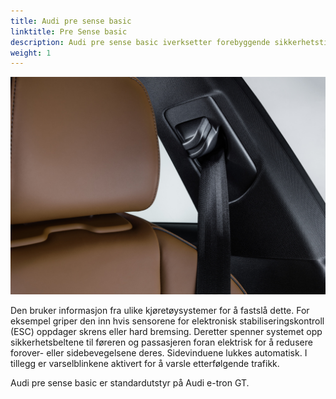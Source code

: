 ```yaml
---
title: Audi pre sense basic
linktitle: Pre Sense basic
description: Audi pre sense basic iverksetter forebyggende sikkerhetstiltak for passasjerer så snart den oppdager en kritisk kjøretilstand.e.
weight: 1
---
```


![Audi pre sense basic](presensebasic.jpg "Så snart Audi pre sense basic gjenkjenner en kritisk kjøretilstand, spenner systemet opp sikkerhetsbeltene til sjåføren og passasjeren foran." )

  Den bruker informasjon fra ulike kjøretøysystemer for å fastslå dette. For eksempel griper den inn hvis sensorene for elektronisk stabiliseringskontroll (ESC) oppdager skrens eller hard bremsing. Deretter spenner systemet opp sikkerhetsbeltene til føreren og passasjeren foran elektrisk for å redusere forover- eller sidebevegelsene deres. Sidevinduene lukkes automatisk. I tillegg er varselblinkene aktivert for å varsle etterfølgende trafikk.

  Audi pre sense basic er standardutstyr på Audi e-tron GT.
 